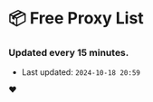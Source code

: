 # :package: Free Proxy List
### Updated every 15 minutes.

- Last updated: `2024-10-18 20:59`

:heart:
